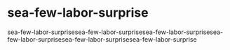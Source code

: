 # sea-few-labor-surprise
sea-few-labor-surprisesea-few-labor-surprisesea-few-labor-surprisesea-few-labor-surprisesea-few-labor-surprisesea-few-labor-surprise
